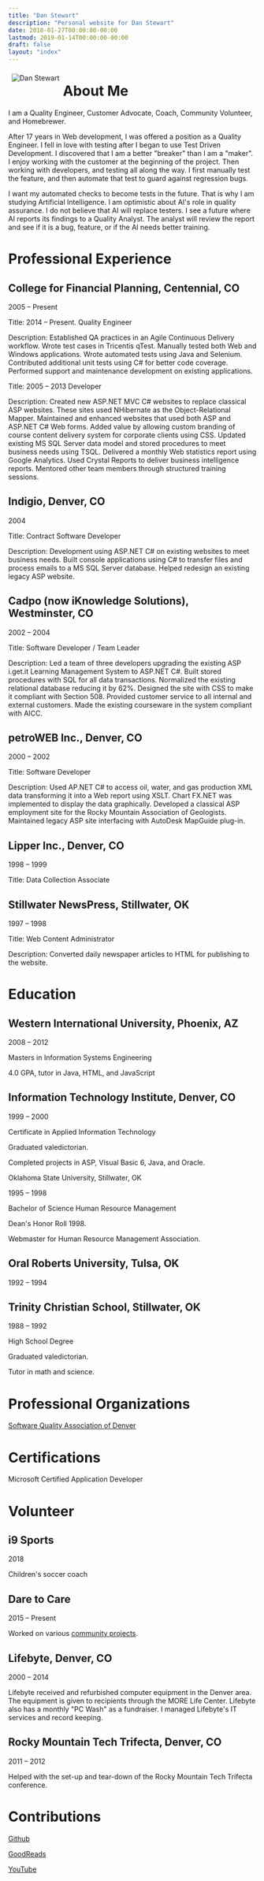 ```yaml
---
title: "Dan Stewart"
description: "Personal website for Dan Stewart"
date: 2018-01-27T00:00:00-00:00
lastmod: 2019-01-14T00:00:00-00:00
draft: false
layout: "index"
---
```


<img src="/images/stewshack.jpg" style="float:left; margin: 0.5em;" alt="Dan Stewart">
            
# About Me
 
I am a Quality Engineer, Customer Advocate, Coach, Community Volunteer, and Homebrewer.

After 17 years in Web development, I was offered a position as a Quality Engineer. I fell in love 
with testing after I began to use Test Driven Development. I discovered that I am a better "breaker" than I am a "maker". 
I enjoy working with the customer at the beginning of the project. Then working with developers, and testing all along the way. I first manually test the feature, and then automate that test to guard against regression bugs.

I want my automated checks to become tests in the future. That is why I am studying Artificial Intelligence. I am optimistic about AI's role in quality assurance. I do not believe that AI will replace testers. I see a future where AI reports its findings to a Quality Analyst. The analyst will review the report and see if it is a bug, feature, or if the AI needs better training. 

# Professional Experience

## College for Financial Planning, Centennial, CO

2005 &ndash; Present

Title: 2014 &ndash; Present. Quality Engineer

Description: Established QA practices in an Agile Continuous Delivery workflow. 
Wrote test cases in Tricentis qTest. Manually tested 
both Web and Windows applications. Wrote automated tests using Java and Selenium. 
Contributed additional unit tests using C# for better code coverage.
Performed support and maintenance development on existing applications.

Title: 2005 &ndash; 2013 Developer

Description: Created new ASP.NET MVC C# websites to replace classical ASP websites. These sites used NHibernate as
the Object-Relational Mapper. Maintained and enhanced websites that used both ASP and ASP.NET C# Web forms. 
Added value by allowing custom branding of course content delivery system for corporate clients using CSS.
Updated existing MS SQL Server data model and stored procedures to meet business needs using TSQL. Delivered a monthly 
Web statistics report using Google Analytics. Used Crystal Reports to deliver business intelligence reports.
Mentored other team members through structured training sessions.

## Indigio, Denver, CO

2004

Title: Contract Software Developer

Description: Development using ASP.NET C# on existing websites to meet business needs. Built console applications using C#
to transfer files and process emails to a MS SQL Server database. Helped redesign an existing legacy ASP website.

## Cadpo (now iKnowledge Solutions), Westminster, CO

2002 &ndash; 2004

Title: Software Developer / Team Leader

Description: Led a team of three developers upgrading the existing ASP i.get.it Learning Management System to ASP.NET C#. 
Built stored procedures with SQL for all data transactions. Normalized the existing relational database reducing it by 62%. 
Designed the site with CSS to make it compliant with Section 508. Provided customer service to all internal and external customers. 
Made the existing courseware in the system compliant with AICC.</p>

## petroWEB Inc., Denver, CO

2000 &ndash; 2002

Title: Software Developer

Description: Used AP.NET C# to access oil, water, and gas production XML data transforming it into a Web report using XSLT. Chart 
FX.NET was implemented to display the data graphically. Developed a classical ASP employment site for the Rocky Mountain Association 
of Geologists. Maintained legacy ASP site interfacing with AutoDesk MapGuide plug-in.

## Lipper Inc., Denver, CO

1998 &ndash; 1999

Title: Data Collection Associate

## Stillwater NewsPress, Stillwater, OK

1997 &ndash; 1998

Title: Web Content Administrator

Description: Converted daily newspaper articles to HTML for publishing to the website.

# Education

## Western International University, Phoenix, AZ

2008 &ndash; 2012

Masters in Information Systems Engineering

4.0 GPA, tutor in Java, HTML, and JavaScript

## Information Technology Institute, Denver, CO

1999 &ndash; 2000

Certificate in Applied Information Technology

Graduated valedictorian.

Completed projects in ASP, Visual Basic 6, Java, and Oracle.

Oklahoma State University, Stillwater, OK

1995 &ndash; 1998

Bachelor of Science Human Resource Management

Dean's Honor Roll 1998.

Webmaster for Human Resource Management Association.

## Oral Roberts University, Tulsa, OK

1992 &ndash; 1994

## Trinity Christian School, Stillwater, OK

1988 &ndash; 1992

High School Degree

Graduated valedictorian.

Tutor in math and science.

# Professional Organizations

[Software Quality Association of Denver](https://www.meetup.com/squadco)

# Certifications

Microsoft Certified Application Developer

# Volunteer

## i9 Sports

2018

Children's soccer coach

## Dare to Care

2015 &ndash; Present

Worked on various [community projects](http://www.coloradocommunity.org/serve/).

## Lifebyte, Denver, CO

2000 &ndash; 2014

Lifebyte received and refurbished computer equipment in the Denver area. The equipment is given to recipients through the 
MORE Life Center. Lifebyte also has a monthly "PC Wash" as a fundraiser. I managed Lifebyte's IT services and record keeping.

## Rocky Mountain Tech Trifecta, Denver, CO

2011 &ndash; 2012

Helped with the set-up and tear-down of the Rocky Mountain Tech Trifecta conference.

# Contributions

[Github](https://www.github.com/stewshack)

[GoodReads](https://goodreads.com/stewshack)

[YouTube](https://www.youtube.com/user/stewshack)
